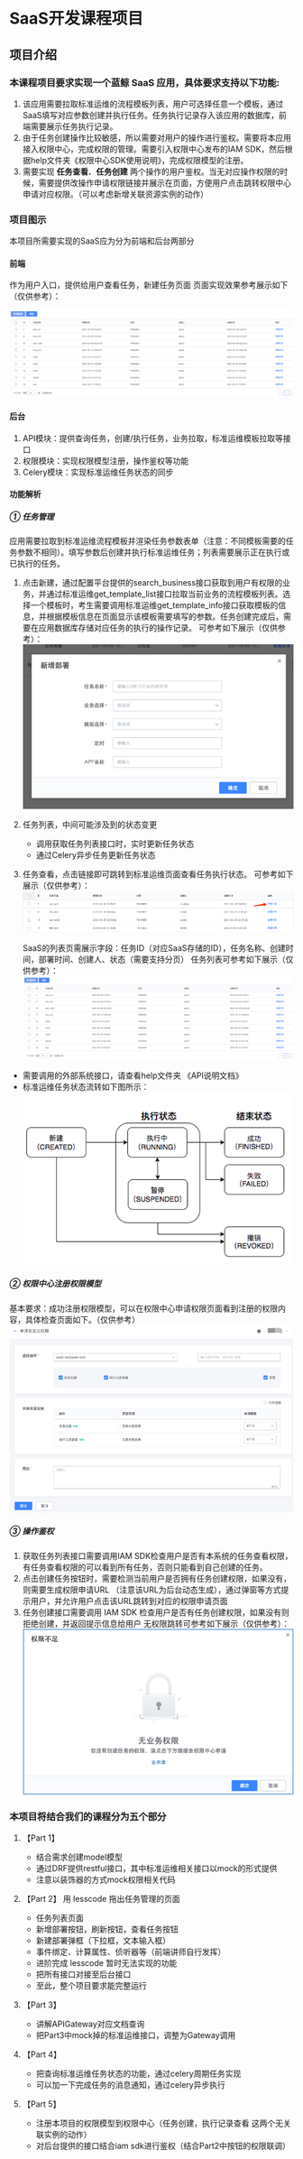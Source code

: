 # SaaS开发课程项目

## 项目介绍

### 本课程项目要求实现一个蓝鲸 SaaS 应用，具体要求支持以下功能:

1. 该应用需要拉取标准运维的流程模板列表，用户可选择任意一个模板，通过SaaS填写对应参数创建并执行任务。任务执行记录存入该应用的数据库，前端需要展示任务执行记录。
2. 由于任务创建操作比较敏感，所以需要对用户的操作进行鉴权。需要将本应用接入权限中心，完成权限的管理。需要引入权限中心发布的IAM SDK，然后根据help文件夹《权限中心SDK使用说明》，完成权限模型的注册。
3. 需要实现 __任务查看__、__任务创建__ 两个操作的用户鉴权。当无对应操作权限的时候，需要提供改操作申请权限链接并展示在页面，方便用户点击跳转权限中心申请对应权限。（可以考虑新增关联资源实例的动作）

### 项目图示
本项目所需要实现的SaaS应为分为前端和后台两部分

#### 前端
作为用户入口，提供给用户查看任务，新建任务页面
页面实现效果参考展示如下（仅供参考）：

![main.png](src/list.png)

#### 后台
1.	API模块：提供查询任务，创建/执行任务，业务拉取，标准运维模板拉取等接口
2.	权限模块：实现权限模型注册，操作鉴权等功能
3.	Celery模块：实现标准运维任务状态的同步

#### 功能解析
##### ① 任务管理
应用需要拉取到标准运维流程模板并渲染任务参数表单（注意：不同模板需要的任务参数不相同）。填写参数后创建并执行标准运维任务；列表需要展示正在执行或已执行的任务。
1. 点击新建，通过配置平台提供的search_business接口获取到用户有权限的业务，并通过标准运维get_template_list接口拉取当前业务的流程模板列表。选择一个模板时，考生需要调用标准运维get_template_info接口获取模板的信息，并根据模板信息在页面显示该模板需要填写的参数。任务创建完成后，需要在应用数据库存储对应任务的执行的操作记录。
    可参考如下展示（仅供参考）：
    ![create.png](src/create.png)
2. 任务列表，中间可能涉及到的状态变更
    - 调用获取任务列表接口时，实时更新任务状态
    - 通过Celery异步任务更新任务状态
3. 任务查看，点击链接即可跳转到标准运维页面查看任务执行状态。
    可参考如下展示（仅供参考）：
    ![retrieve.png](src/retrieve.png)
   
    SaaS的列表页需展示字段：任务ID（对应SaaS存储的ID），任务名称、创建时间，部署时间、创建人、状态（需要支持分页）
    任务列表可参考如下展示（仅供参考）：
    ![list.png](src/list.png)

- 需要调用的外部系统接口，请查看help文件夹 《API说明文档》
- 标准运维任务状态流转如下图所示：
![sops.png](src/sops.png)

##### ② 权限中心注册权限模型
基本要求：成功注册权限模型，可以在权限中心申请权限页面看到注册的权限内容，具体检查页面如下。（仅供参考）
![iam.png](src/iam.png)

##### ③ 操作鉴权
1.	获取任务列表接口需要调用IAM SDK检查用户是否有本系统的任务查看权限，有任务查看权限的可以看到所有任务，否则只能看到自己创建的任务。
2.	点击创建任务按钮时，需要检测当前用户是否拥有任务创建权限，如果没有，则需要生成权限申请URL （注意该URL为后台动态生成），通过弹窗等方式提示用户，并允许用户点击该URL跳转到对应的权限申请页面
3.	任务创建接口需要调用 IAM SDK 检查用户是否有任务创建权限，如果没有则拒绝创建，并返回提示信息给用户
无权限跳转可参考如下展示（仅供参考）：
 ![no_perm.png](src/no_perm.png)



### 本项目将结合我们的课程分为五个部分

1. 【Part 1】
	- 结合需求创建model模型
	- 通过DRF提供restful接口，其中标准运维相关接口以mock的形式提供
    - 注意以装饰器的方式mock权限相关代码
    
2. 【Part 2】 用 lesscode 拖出任务管理的页面
    - 任务列表页面
    - 新增部署按钮，刷新按钮，查看任务按钮
    - 新建部署弹框（下拉框，文本输入框）
    - 事件绑定、计算属性、侦听器等（前端讲师自行发挥）
    - 进阶完成 lesscode 暂时无法实现的功能
    - 把所有接口对接至后台接口
    - 至此，整个项目要求能完整运行
    
4. 【Part 3】
    - 讲解APIGateway对应文档查询
	- 把Part3中mock掉的标准运维接口，调整为Gateway调用

5. 【Part 4】
	- 把查询标准运维任务状态的功能，通过celery周期任务实现
	- 可以加一下完成任务的消息通知，通过celery异步执行

6. 【Part 5】
	- 注册本项目的权限模型到权限中心（任务创建，执行记录查看 这两个无关联实例的动作）
	- 对后台提供的接口结合iam sdk进行鉴权（结合Part2中按钮的权限联调）
    

